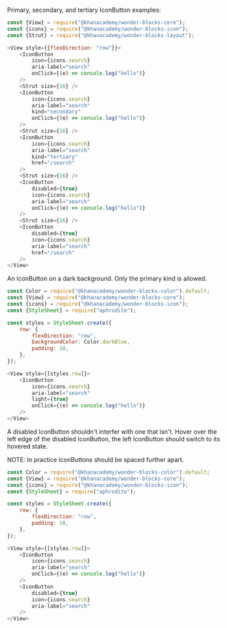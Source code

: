 Primary, secondary, and tertiary IconButton examples:
```js
const {View} = require("@khanacademy/wonder-blocks-core");
const {icons} = require("@khanacademy/wonder-blocks-icon");
const {Strut} = require("@khanacademy/wonder-blocks-layout");

<View style={{flexDirection: "row"}}>
    <IconButton
        icon={icons.search}
        aria-label="search"
        onClick={(e) => console.log("hello")}
    />
    <Strut size={16} />
    <IconButton
        icon={icons.search}
        aria-label="search"
        kind="secondary"
        onClick={(e) => console.log("hello")}
    />
    <Strut size={16} />
    <IconButton
        icon={icons.search}
        aria-label="search"
        kind="tertiary"
        href="/search"
    />
    <Strut size={16} />
    <IconButton
        disabled={true}
        icon={icons.search}
        aria-label="search"
        onClick={(e) => console.log("hello")}
    />
    <Strut size={16} />
    <IconButton
        disabled={true}
        icon={icons.search}
        aria-label="search"
        href="/search"
    />
</View>
```

An IconButton on a dark background. Only the primary kind is allowed.
```js
const Color = require("@khanacademy/wonder-blocks-color").default;
const {View} = require("@khanacademy/wonder-blocks-core");
const {icons} = require("@khanacademy/wonder-blocks-icon");
const {StyleSheet} = require("aphrodite");

const styles = StyleSheet.create({
    row: {
        flexDirection: "row",
        backgroundColor: Color.darkBlue,
        padding: 10,
    },
});

<View style={[styles.row]}>
    <IconButton
        icon={icons.search}
        aria-label="search"
        light={true}
        onClick={(e) => console.log("hello")}
    />
</View>
```

A disabled IconButton shouldn't interfer with one that isn't.
Hover over the left edge of the disabled IconButton, the left
IconButton should switch to its hovered state.

NOTE: In practice IconButtons should be spaced further apart.
```js
const Color = require("@khanacademy/wonder-blocks-color").default;
const {View} = require("@khanacademy/wonder-blocks-core");
const {icons} = require("@khanacademy/wonder-blocks-icon");
const {StyleSheet} = require("aphrodite");

const styles = StyleSheet.create({
    row: {
        flexDirection: "row",
        padding: 10,
    },
});

<View style={[styles.row]}>
    <IconButton
        icon={icons.search}
        aria-label="search"
        onClick={(e) => console.log("hello")}
    />
    <IconButton
        disabled={true}
        icon={icons.search}
        aria-label="search"
    />
</View>
```
